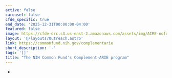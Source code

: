 ```yaml
---
active: false
carousel: false
cfde_specific: true
end_date: '2025-12-31T00:00:00-04:00'
featured: false
image: https://cfde-drc.s3.us-east-2.amazonaws.com/assets/img/AIRE-nofo.png
layout: '@/layouts/Outreach.astro'
link: https://commonfund.nih.gov/complementarie
short_description: '-'
tags: '[]'
title: "The NIH Common Fund's Complement-ARIE program"
---
```

-